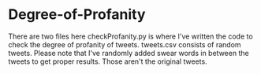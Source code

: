 # Degree-of-Profanity

There are two files here checkProfanity.py is where I've written the code to check the degree of profanity of tweets.
tweets.csv consists of random tweets. Please note that I've randomly added swear words in between the tweets to get proper results. Those aren't the original tweets.


